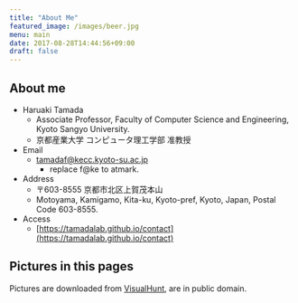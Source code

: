 ```yaml
---
title: "About Me"
featured_image: /images/beer.jpg
menu: main
date: 2017-08-28T14:44:56+09:00
draft: false
---
```


## About me

* Haruaki Tamada
    * Associate Professor, Faculty of Computer Science and Engineering, Kyoto Sangyo University.
    * 京都産業大学 コンピュータ理工学部 准教授
* Email
    * tamadaf@kecc.kyoto-su.ac.jp
        * replace f@ke to atmark.
* Address
    * 〒603-8555 京都市北区上賀茂本山
    * Motoyama, Kamigamo, Kita-ku, Kyoto-pref, Kyoto, Japan, Postal Code 603-8555.
* Access
    * [https://tamadalab.github.io/contact](https://tamadalab.github.io/contact)


## Pictures in this pages

Pictures are downloaded from [VisualHunt](https://visualhunt.com/), are in public domain.
